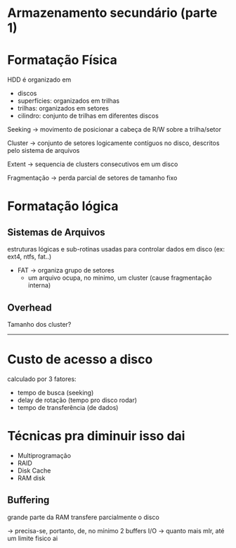 # Armazenamento secundário (parte 1)

# Formatação Física

HDD é organizado em

- discos
- superfícies: organizados em trilhas
- trilhas: organizados em setores
- cilindro: conjunto de trilhas em diferentes discos

  

Seeking → movimento de posicionar a cabeça de R/W sobre a trilha/setor

Cluster → conjunto de setores logicamente contíguos no disco, descritos pelo sistema de arquivos

Extent → sequencia de clusters consecutivos em um disco

Fragmentação → perda parcial de setores de tamanho fixo

# Formatação lógica

## Sistemas de Arquivos

estruturas lógicas e sub-rotinas usadas para controlar dados em disco (ex: ext4, ntfs, fat..)

- FAT → organiza grupo de setores
    - um arquivo ocupa, no minimo, um cluster (cause fragmentação interna)

## Overhead

Tamanho dos cluster?

---

# Custo de acesso a disco

calculado por 3 fatores:

- tempo de busca (seeking)
- delay de rotação (tempo pro disco rodar)
- tempo de transferência (de dados)

# Técnicas pra diminuir isso dai

- Multiprogramação
- RAID
- Disk Cache
- RAM disk

  

## Buffering

grande parte da RAM transfere parcialmente o disco

→ precisa-se, portanto, de, no mínimo 2 buffers I/O → quanto mais mlr, até um limite fisico ai